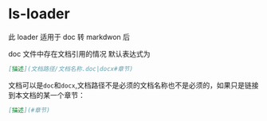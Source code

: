 # ls-loader

此 loader 适用于 doc 转 markdwon 后

doc 文件中存在文档引用的情况
默认表达式为

```markdown
[描述](文档路径/文档名称.doc|docx#章节)
```

文档可以是`doc`和`docx`,文档路径不是必须的文档名称也不是必须的，如果只是链接到本文档的某一个章节：

```markdown
[描述](#章节)
```
